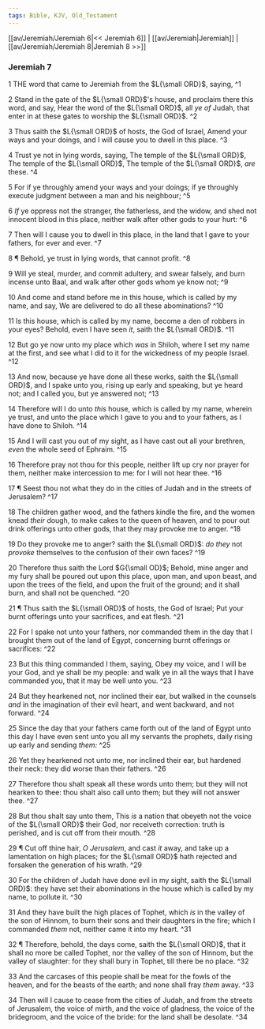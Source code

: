 ```yaml
---
tags: Bible, KJV, Old_Testament
---
```


[[av/Jeremiah/Jeremiah 6|<< Jeremiah 6]] | [[av/Jeremiah|Jeremiah]] | [[av/Jeremiah/Jeremiah 8|Jeremiah 8 >>]]

### Jeremiah 7

1 THE word that came to Jeremiah from the $L{\small ORD}$, saying, ^1

2 Stand in the gate of the $L{\small ORD}$'s house, and proclaim there this word, and say, Hear the word of the $L{\small ORD}$, all _ye_ _of_ Judah, that enter in at these gates to worship the $L{\small ORD}$. ^2

3 Thus saith the $L{\small ORD}$ of hosts, the God of Israel, Amend your ways and your doings, and I will cause you to dwell in this place. ^3

4 Trust ye not in lying words, saying, The temple of the $L{\small ORD}$, The temple of the $L{\small ORD}$, The temple of the $L{\small ORD}$, _are_ these. ^4

5 For if ye throughly amend your ways and your doings; if ye throughly execute judgment between a man and his neighbour; ^5

6 _If_ ye oppress not the stranger, the fatherless, and the widow, and shed not innocent blood in this place, neither walk after other gods to your hurt: ^6

7 Then will I cause you to dwell in this place, in the land that I gave to your fathers, for ever and ever. ^7

8 ¶ Behold, ye trust in lying words, that cannot profit. ^8

9 Will ye steal, murder, and commit adultery, and swear falsely, and burn incense unto Baal, and walk after other gods whom ye know not; ^9

10 And come and stand before me in this house, which is called by my name, and say, We are delivered to do all these abominations? ^10

11 Is this house, which is called by my name, become a den of robbers in your eyes? Behold, even I have seen _it_, saith the $L{\small ORD}$. ^11

12 But go ye now unto my place which _was_ in Shiloh, where I set my name at the first, and see what I did to it for the wickedness of my people Israel. ^12

13 And now, because ye have done all these works, saith the $L{\small ORD}$, and I spake unto you, rising up early and speaking, but ye heard not; and I called you, but ye answered not; ^13

14 Therefore will I do unto _this_ house, which is called by my name, wherein ye trust, and unto the place which I gave to you and to your fathers, as I have done to Shiloh. ^14

15 And I will cast you out of my sight, as I have cast out all your brethren, _even_ the whole seed of Ephraim. ^15

16 Therefore pray not thou for this people, neither lift up cry nor prayer for them, neither make intercession to me: for I will not hear thee. ^16

17 ¶ Seest thou not what they do in the cities of Judah and in the streets of Jerusalem? ^17

18 The children gather wood, and the fathers kindle the fire, and the women knead _their_ dough, to make cakes to the queen of heaven, and to pour out drink offerings unto other gods, that they may provoke me to anger. ^18

19 Do they provoke me to anger? saith the $L{\small ORD}$: _do_ _they_ not _provoke_ themselves to the confusion of their own faces? ^19

20 Therefore thus saith the Lord $G{\small OD}$; Behold, mine anger and my fury shall be poured out upon this place, upon man, and upon beast, and upon the trees of the field, and upon the fruit of the ground; and it shall burn, and shall not be quenched. ^20

21 ¶ Thus saith the $L{\small ORD}$ of hosts, the God of Israel; Put your burnt offerings unto your sacrifices, and eat flesh. ^21

22 For I spake not unto your fathers, nor commanded them in the day that I brought them out of the land of Egypt, concerning burnt offerings or sacrifices: ^22

23 But this thing commanded I them, saying, Obey my voice, and I will be your God, and ye shall be my people: and walk ye in all the ways that I have commanded you, that it may be well unto you. ^23

24 But they hearkened not, nor inclined their ear, but walked in the counsels _and_ in the imagination of their evil heart, and went backward, and not forward. ^24

25 Since the day that your fathers came forth out of the land of Egypt unto this day I have even sent unto you all my servants the prophets, daily rising up early and sending _them:_ ^25

26 Yet they hearkened not unto me, nor inclined their ear, but hardened their neck: they did worse than their fathers. ^26

27 Therefore thou shalt speak all these words unto them; but they will not hearken to thee: thou shalt also call unto them; but they will not answer thee. ^27

28 But thou shalt say unto them, This _is_ a nation that obeyeth not the voice of the $L{\small ORD}$ their God, nor receiveth correction: truth is perished, and is cut off from their mouth. ^28

29 ¶ Cut off thine hair, _O_ _Jerusalem_, and cast _it_ away, and take up a lamentation on high places; for the $L{\small ORD}$ hath rejected and forsaken the generation of his wrath. ^29

30 For the children of Judah have done evil in my sight, saith the $L{\small ORD}$: they have set their abominations in the house which is called by my name, to pollute it. ^30

31 And they have built the high places of Tophet, which _is_ in the valley of the son of Hinnom, to burn their sons and their daughters in the fire; which I commanded _them_ not, neither came it into my heart. ^31

32 ¶ Therefore, behold, the days come, saith the $L{\small ORD}$, that it shall no more be called Tophet, nor the valley of the son of Hinnom, but the valley of slaughter: for they shall bury in Tophet, till there be no place. ^32

33 And the carcases of this people shall be meat for the fowls of the heaven, and for the beasts of the earth; and none shall fray _them_ away. ^33

34 Then will I cause to cease from the cities of Judah, and from the streets of Jerusalem, the voice of mirth, and the voice of gladness, the voice of the bridegroom, and the voice of the bride: for the land shall be desolate. ^34
